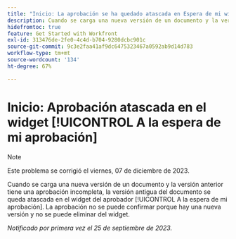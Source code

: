 ```yaml
---
title: "Inicio: La aprobación se ha quedado atascada en Espera de mi widget de aprobación"
description: Cuando se carga una nueva versión de un documento y la versión anterior tiene una aprobación incompleta, la versión antigua del documento se queda atascada en el widget Esperando mi aprobación del aprobador. La aprobación no se puede confirmar porque hay una nueva versión y no se puede eliminar del widget.
hidefromtoc: true
feature: Get Started with Workfront
exl-id: 313476de-2fe0-4c4d-b704-9280dcbc901c
source-git-commit: 9c3e2faa41af9dc6475323467a0592ab9d14d783
workflow-type: tm+mt
source-wordcount: '134'
ht-degree: 67%

---
```


# Inicio: Aprobación atascada en el widget [!UICONTROL A la espera de mi aprobación]

<!--on WF and WFP TOCs-->

>[!NOTE]
>
>Este problema se corrigió el viernes, 07 de diciembre de 2023.

Cuando se carga una nueva versión de un documento y la versión anterior tiene una aprobación incompleta, la versión antigua del documento se queda atascada en el widget del aprobador [!UICONTROL A la espera de mi aprobación]. La aprobación no se puede confirmar porque hay una nueva versión y no se puede eliminar del widget.

_Notificado por primera vez el 25 de septiembre de 2023._
